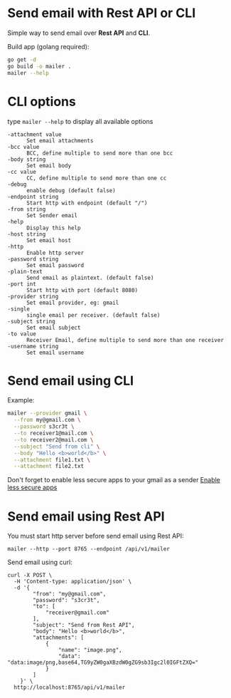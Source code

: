 
# Send email with Rest API or CLI

Simple way to send email over **Rest API** and **CLI**.

Build app (golang required):
```bash
go get -d
go build -o mailer .
mailer --help
```

# CLI options
type `mailer --help` to display all available options
```
-attachment value
      Set email attachments
-bcc value
      BCC, define multiple to send more than one bcc
-body string
      Set email body
-cc value
      CC, define multiple to send more than one cc
-debug
      enable debug (default false)
-endpoint string
      Start http with endpoint (default "/")
-from string
      Set Sender email
-help
      Display this help
-host string
      Set email host
-http
      Enable http server
-password string
      Set email password
-plain-text
      Send email as plaintext. (default false)
-port int
      Start http with port (default 8080)
-provider string
      Set email provider, eg: gmail
-single
      single email per receiver. (default false)
-subject string
      Set email subject
-to value
      Receiver Email, define multiple to send more than one receiver
-username string
      Set email username
```

# Send email using CLI
Example:
```bash
mailer --provider gmail \
  --from my@gmail.com \
  --password s3cr3t \
  --to receiver1@mail.com \
  --to receiver2@mail.com \
  --subject "Send from cli" \
  --body "Hello <b>world</b>" \
  --attachment file1.txt \
  --attachment file2.txt
```
Don't forget to enable less secure apps to your gmail as a sender
[Enable less secure apps](https://support.google.com/a/answer/6260879)

# Send email using Rest API
You must start http server before send email using Rest API:
```
mailer --http --port 8765 --endpoint /api/v1/mailer
```

Send email using curl:
```
curl -X POST \
  -H 'Content-type: application/json' \
  -d '{
        "from": "my@gmail.com",
        "password": "s3cr3t",
        "to": [
            "receiver@gmail.com"
        ],
        "subject": "Send from Rest API",
        "body": "Hello <b>world</b>",
        "attachments": [
            {
                "name": "image.png",
                "data": "data:image/png,base64,TG9yZW0gaXBzdW0gZG9sb3Igc2l0IGFtZXQ="
            }
        ]
    }' \
  http://localhost:8765/api/v1/mailer
```
